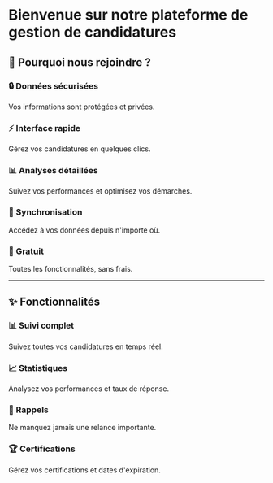 # Bienvenue sur notre plateforme de gestion de candidatures

## 🎯 Pourquoi nous rejoindre ?

### 🔒 Données sécurisées
Vos informations sont protégées et privées.

### ⚡ Interface rapide
Gérez vos candidatures en quelques clics.

### 📊 Analyses détaillées
Suivez vos performances et optimisez vos démarches.

### 🔄 Synchronisation
Accédez à vos données depuis n'importe où.

### 🎁 Gratuit
Toutes les fonctionnalités, sans frais.

---

## ✨ Fonctionnalités

### 📊 Suivi complet
Suivez toutes vos candidatures en temps réel.

### 📈 Statistiques
Analysez vos performances et taux de réponse.

### 🔔 Rappels
Ne manquez jamais une relance importante.

### 🏆 Certifications
Gérez vos certifications et dates d'expiration.
